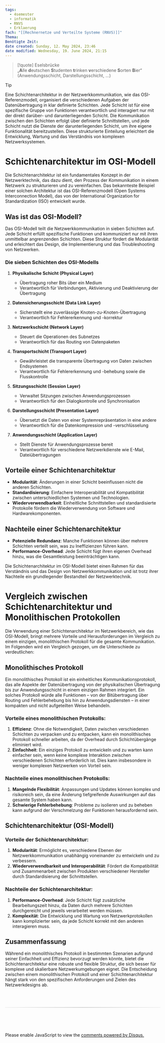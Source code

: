 ```yaml
---
tags:
  - 4semester
  - informatik
  - RNVS
  - Erklaerung
fach: "[[Rechnernetze und Verteilte Systeme (RNVS)]]"
Thema:
Benötigte Zeit:
date created: Sunday, 12. May 2024, 23:46
date modified: Wednesday, 19. June 2024, 21:15
---
```


> [!quote] Eselsbrücke
> „**A**lle **d**eutschen **S**tudenten **t**rinken **v**erschiedene **S**orten **B**ier“
> (Anwendungsschicht, Darstellungsschicht, …)

> [!tip]
> Eine Schichtenarchitektur in der Netzwerkkommunikation, wie das OSI-Referenzmodell, organisiert die verschiedenen Aufgaben der Datenübertragung in klar definierte Schichten. Jede Schicht ist für eine spezifische Gruppe von Funktionen verantwortlich und interagiert nur mit der direkt darüber- und darunterliegenden Schicht. Die Kommunikation zwischen den Schichten erfolgt über definierte Schnittstellen, und jede Schicht nutzt die Dienste der darunterliegenden Schicht, um ihre eigene Funktionalität bereitzustellen. Diese strukturierte Einteilung erleichtert die Entwicklung, Wartung und das Verständnis von komplexen Netzwerksystemen.

# Schichtenarchitektur im OSI-Modell

Die Schichtenarchitektur ist ein fundamentales Konzept in der Netzwerktechnik, das dazu dient, den Prozess der Kommunikation in einem Netzwerk zu strukturieren und zu vereinfachen. Das bekannteste Beispiel einer solchen Architektur ist das OSI-Referenzmodell (Open Systems Interconnection Model), das von der International Organization for Standardization (ISO) entwickelt wurde.

## Was ist das OSI-Modell?

Das OSI-Modell teilt die Netzwerkkommunikation in sieben Schichten auf. Jede Schicht erfüllt spezifische Funktionen und kommuniziert nur mit ihren unmittelbar angrenzenden Schichten. Diese Struktur fördert die Modularität und erleichtert das Design, die Implementierung und das Troubleshooting von Netzwerken.

### Die sieben Schichten des OSI-Modells

1. **Physikalische Schicht (Physical Layer)**

   - Übertragung roher Bits über ein Medium
   - Verantwortlich für Verbindungen, Aktivierung und Deaktivierung der Übertragung

2. **Datensicherungsschicht (Data Link Layer)**

   - Sicherstellt eine zuverlässige Knoten-zu-Knoten-Übertragung
   - Verantwortlich für Fehlererkennung und -korrektur

3. **Netzwerkschicht (Network Layer)**

   - Steuert die Operationen des Subnetzes
   - Verantwortlich für das Routing von Datenpaketen

4. **Transportschicht (Transport Layer)**

   - Gewährleistet die transparente Übertragung von Daten zwischen Endsystemen
   - Verantwortlich für Fehlererkennung und -behebung sowie die Flusskontrolle

5. **Sitzungsschicht (Session Layer)**

   - Verwaltet Sitzungen zwischen Anwendungsprozessen
   - Verantwortlich für den Dialogkontrolle und Synchronisation

6. **Darstellungsschicht (Presentation Layer)**

   - Übersetzt die Daten von einer Systemrepräsentation in eine andere
   - Verantwortlich für die Datenkompression und -verschlüsselung

7. **Anwendungsschicht (Application Layer)**
   - Stellt Dienste für Anwendungsprozesse bereit
   - Verantwortlich für verschiedene Netzwerkdienste wie E-Mail, Dateiübertragungen

## Vorteile einer Schichtenarchitektur

- **Modularität**: Änderungen in einer Schicht beeinflussen nicht die anderen Schichten.
- **Standardisierung**: Einfachere Interoperabilität und Kompatibilität zwischen unterschiedlichen Systemen und Technologien.
- **Wiederverwendbarkeit**: Einheitliche Schnittstellen und standardisierte Protokolle fördern die Wiederverwendung von Software und Hardwarekomponenten.

## Nachteile einer Schichtenarchitektur

- **Potenzielle Redundanz**: Manche Funktionen können über mehrere Schichten verteilt sein, was zu Ineffizienzen führen kann.
- **Performance-Overhead**: Jede Schicht fügt ihren eigenen Overhead hinzu, was die Gesamtleistung beeinträchtigen kann.

Die Schichtenarchitektur im OSI-Modell bietet einen Rahmen für das Verständnis und das Design von Netzwerkkommunikation und ist trotz ihrer Nachteile ein grundlegender Bestandteil der Netzwerktechnik.

# Vergleich zwischen Schichtenarchitektur und Monolithischen Protokollen

Die Verwendung einer Schichtenarchitektur im Netzwerkbereich, wie das OSI-Modell, bringt mehrere Vorteile und Herausforderungen im Vergleich zu einem einzigen, monolithischen Protokoll für die gesamte Kommunikation. Im Folgenden wird ein Vergleich gezogen, um die Unterschiede zu verdeutlichen:

## Monolithisches Protokoll

Ein monolithisches Protokoll ist ein einheitliches Kommunikationsprotokoll, das alle Aspekte der Datenübertragung von der physikalischen Übertragung bis zur Anwendungsschicht in einem einzigen Rahmen integriert. Ein solches Protokoll würde alle Funktionen – von der Bitübertragung über Routing und Fehlerbehebung bis hin zu Anwendungsdiensten – in einer kompakten und nicht aufgeteilten Weise behandeln.

### Vorteile eines monolithischen Protokolls:

1. **Effizienz**: Ohne die Notwendigkeit, Daten zwischen verschiedenen Schichten zu verpacken und zu entpacken, kann ein monolithisches Protokoll schneller arbeiten, da der Overhead durch Schichtübergänge eliminiert wird.
2. **Einfachheit**: Ein einziges Protokoll zu entwickeln und zu warten kann einfacher sein, wenn keine komplexe Interaktion zwischen verschiedenen Schichten erforderlich ist. Dies kann insbesondere in weniger komplexen Netzwerken von Vorteil sein.

### Nachteile eines monolithischen Protokolls:

1. **Mangelnde Flexibilität**: Anpassungen und Updates können komplex und risikoreich sein, da eine Änderung tiefgreifende Auswirkungen auf das gesamte System haben kann.
2. **Schwierige Fehlerbehebung**: Probleme zu isolieren und zu beheben kann aufgrund der Verschmelzung der Funktionen herausfordernd sein.

## Schichtenarchitektur (OSI-Modell)

### Vorteile der Schichtenarchitektur:

1. **Modularität**: Ermöglicht es, verschiedene Ebenen der Netzwerkkommunikation unabhängig voneinander zu entwickeln und zu verbessern.
2. **Wiederverwendbarkeit und Interoperabilität**: Fördert die Kompatibilität und Zusammenarbeit zwischen Produkten verschiedener Hersteller durch Standardisierung der Schnittstellen.

### Nachteile der Schichtenarchitektur:

1. **Performance-Overhead**: Jede Schicht fügt zusätzliche Bearbeitungszeit hinzu, da Daten durch mehrere Schichten durchgereicht und jeweils verarbeitet werden müssen.
2. **Komplexität**: Die Entwicklung und Wartung von Netzwerkprotokollen kann komplizierter sein, da jede Schicht korrekt mit den anderen interagieren muss.

## Zusammenfassung

Während ein monolithisches Protokoll in bestimmten Szenarien aufgrund seiner Einfachheit und Effizienz bevorzugt werden könnte, bietet die Schichtenarchitektur eine robuste und flexible Struktur, die sich besser für komplexe und skalierbare Netzwerkumgebungen eignet. Die Entscheidung zwischen einem monolithischen Protokoll und einer Schichtenarchitektur hängt stark von den spezifischen Anforderungen und Zielen des Netzwerkdesigns ab.

<!-- DISQUS SCRIPT COMMENT START -->

<hr style="border: none; height: 2px; background: linear-gradient(to right, #f0f0f0, #ccc, #f0f0f0); margin-top: 4rem; margin-bottom: 5rem;">
<div id="disqus_thread"></div>
<script>
    /**
    * RECOMMENDED CONFIGURATION VARIABLES: EDIT AND UNCOMMENT THE SECTION BELOW TO INSERT DYNAMIC VALUES FROM YOUR PLATFORM OR CMS.
    * LEARN WHY DEFINING THESE VARIABLES IS IMPORTANT: https://disqus.com/admin/universalcode/#configuration-variables */
    /*
    var disqus_config = function () {
    this.page.url = PAGE_URL; // Replace PAGE_URL with your page's canonical URL variable
    this.page.identifier = PAGE_IDENTIFIER; // Replace PAGE_IDENTIFIER with your page's unique identifier variable
    };
    */
    (function() { // DON'T EDIT BELOW THIS LINE
    var d = document, s = d.createElement('script');
    s.src = 'https://myuninotes.disqus.com/embed.js';
    s.setAttribute('data-timestamp', +new Date());
    (d.head || d.body).appendChild(s);
    })();
</script>
<noscript>Please enable JavaScript to view the <a href="https://disqus.com/?ref_noscript">comments powered by Disqus.</a></noscript>

<!-- DISQUS SCRIPT COMMENT END -->
